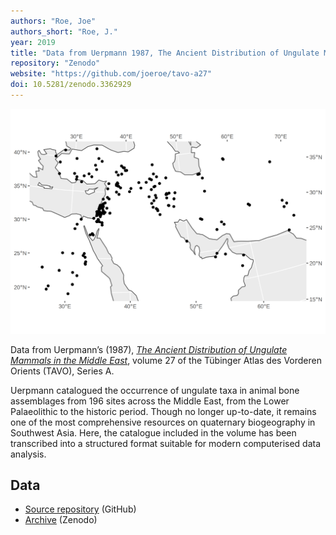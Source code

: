 ```yaml
---
authors: "Roe, Joe"
authors_short: "Roe, J."
year: 2019
title: "Data from Uerpmann 1987, The Ancient Distribution of Ungulate Mammals in the Middle East, TAVO A27"
repository: "Zenodo"
website: "https://github.com/joeroe/tavo-a27"
doi: 10.5281/zenodo.3362929
---
```


![](tavo-a27.png)

Data from Uerpmann’s (1987), *[The Ancient Distribution of Ungulate Mammals in the Middle East](https://reichert-verlag.de/en/author/u/uerpmann_hans_peter/9783882263954_the_ancient_distribution_of_ungulate_mammals_in_the_middle_east-detail)*, volume 27 of the Tübinger Atlas des Vorderen Orients (TAVO), Series A.

Uerpmann catalogued the occurrence of ungulate taxa in animal bone assemblages from 196 sites across the Middle East, from the Lower Palaeolithic to the historic period. Though no longer up-to-date, it remains one of the most comprehensive resources on quaternary biogeography in Southwest Asia. Here, the catalogue included in the volume has been transcribed into a structured format suitable for modern computerised data analysis.

## Data

* [Source repository](https://github.com/joeroe/tavo-a27) (GitHub)
* [Archive](https://zenodo.org/record/3362929) (Zenodo)
